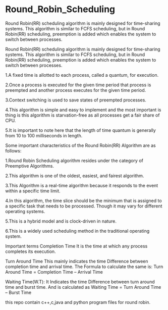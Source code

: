 # Round_Robin_Scheduling
Round Robin(RR) scheduling algorithm is mainly designed for time-sharing systems. 
This algorithm is similar to FCFS scheduling, but in Round Robin(RR) scheduling, preemption is added which enables the system to switch between processes.

Round Robin(RR) scheduling algorithm is mainly designed for time-sharing systems. 
This algorithm is similar to FCFS scheduling, but in Round Robin(RR) scheduling, preemption is added which enables the system to switch between processes.

  1.A fixed time is allotted to each process, called a quantum, for execution.

  2.Once a process is executed for the given time period that process is preempted and another process executes for the given time period.

  3.Context switching is used to save states of preempted processes.

  4.This algorithm is simple and easy to implement and the most important is thing is this algorithm is starvation-free as all processes get a fair share of CPU.

  5.It is important to note here that the length of time quantum is generally from 10 to 100 milliseconds in length.

Some important characteristics of the Round Robin(RR) Algorithm are as follows:

  1.Round Robin Scheduling algorithm resides under the category of Preemptive Algorithms.

  2.This algorithm is one of the oldest, easiest, and fairest algorithm.

  3.This Algorithm is a real-time algorithm because it responds to the event within a specific time limit.

  4.In this algorithm, the time slice should be the minimum that is assigned to a specific task that needs to be processed. Though it may vary for different operating systems.

  5.This is a hybrid model and is clock-driven in nature.

  6.This is a widely used scheduling method in the traditional operating system.

Important terms
  Completion Time It is the time at which any process completes its execution.

Turn Around Time This mainly indicates the time Difference between completion time and arrival time.
The Formula to calculate the same is: Turn Around Time = Completion Time – Arrival Time

Waiting Time(W.T): It Indicates the time Difference between turn around time and burst time.
And is calculated as Waiting Time = Turn Around Time – Burst Time




this repo contain c++,c,java and python program files for round robin.
